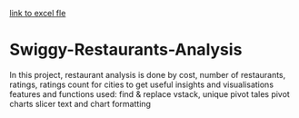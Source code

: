 [link to excel fle](https://docs.google.com/spreadsheets/d/1-5Cyqecw4aQsroU1UnAdH4guqdnXF4QN/edit?usp=sharing&ouid=109758291000514394717&rtpof=true&sd=true)
# Swiggy-Restaurants-Analysis
In this project, restaurant analysis is done by cost, number of restaurants, ratings, ratings count for cities to get useful insights and visualisations
features and functions used:
  find & replace
  vstack, unique
  pivot tales
  pivot charts 
  slicer 
  text and chart formatting
